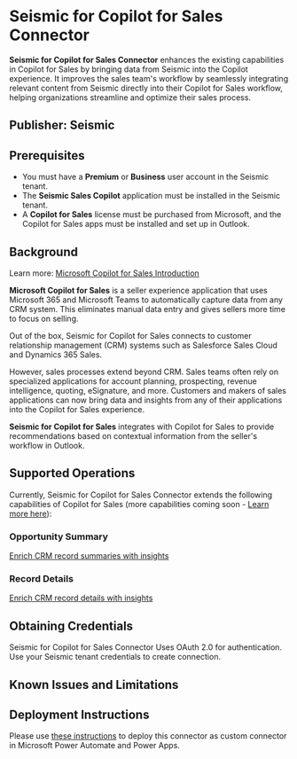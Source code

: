 # Seismic for Copilot for Sales Connector

**Seismic for Copilot for Sales Connector** enhances the existing capabilities in Copilot for Sales by bringing data from Seismic into the Copilot experience. It improves the sales team's workflow by seamlessly integrating relevant content from Seismic directly into their Copilot for Sales workflow, helping organizations streamline and optimize their sales process.

## Publisher: Seismic

## Prerequisites

- You must have a **Premium** or **Business** user account in the Seismic tenant.
- The **Seismic Sales Copilot** application must be installed in the Seismic tenant.
- A **Copilot for Sales** license must be purchased from Microsoft, and the Copilot for Sales apps must be installed and set up in Outlook.

## Background
Learn more: [Microsoft Copilot for Sales Introduction](https://learn.microsoft.com/en-us/Viva/sales/introduction)

**Microsoft Copilot for Sales** is a seller experience application that uses Microsoft 365 and Microsoft Teams to automatically capture data from any CRM system. This eliminates manual data entry and gives sellers more time to focus on selling.

Out of the box, Seismic for Copilot for Sales connects to customer relationship management (CRM) systems such as Salesforce Sales Cloud and Dynamics 365 Sales.

However, sales processes extend beyond CRM. Sales teams often rely on specialized applications for account planning, prospecting, revenue intelligence, quoting, eSignature, and more. Customers and makers of sales applications can now bring data and insights from any of their applications into the Copilot for Sales experience.

**Seismic for Copilot for Sales** integrates with Copilot for Sales to provide recommendations based on contextual information from the seller's workflow in Outlook.

## Supported Operations

Currently, Seismic for Copilot for Sales Connector extends the following capabilities of Copilot for Sales (more capabilities coming soon - [Learn more here](https://seismic.com/blog/seismic-and-microsoft-copilot-for-sales-integration/)):

### Opportunity Summary
[Enrich CRM record summaries with insights](https://learn.microsoft.com/en-us/microsoft-sales-copilot/extend-record-summary)

### Record Details
[Enrich CRM record details with insights](https://learn.microsoft.com/en-us/microsoft-sales-copilot/extend-record-details)

## Obtaining Credentials
Seismic for Copilot for Sales Connector Uses OAuth 2.0 for authentication. 
Use your Seismic tenant credentials to create connection.

## Known Issues and Limitations

## Deployment Instructions
Please use [these instructions](https://docs.microsoft.com/en-us/connectors/custom-connectors/paconn-cli) to deploy this connector as custom connector in Microsoft Power Automate and Power Apps.